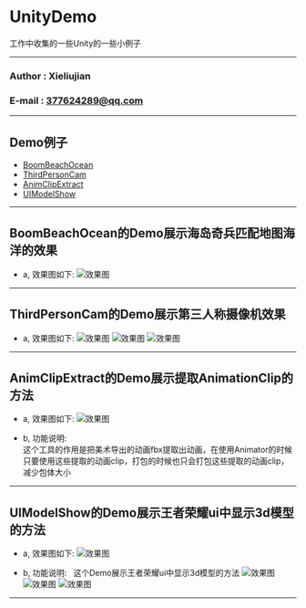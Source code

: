 # UnityDemo
工作中收集的一些Unity的一些小例子
****
### Author : Xieliujian
### E-mail : 377624289@qq.com
****
## Demo例子
* [BoomBeachOcean](#Demo1)
* [ThirdPersonCam](#Demo2)
* [AnimClipExtract](#Demo3)
* [UIModelShow](#Demo4)
****

<h2 id="Demo1">BoomBeachOcean的Demo展示海岛奇兵匹配地图海洋的效果</h2>

* a, 效果图如下:
![效果图](https://github.com/xieliujian/UnityDemo/blob/master/Snapshot/BoomBeachOcean/Ocean.png)
****

<h2 id="Demo2">ThirdPersonCam的Demo展示第三人称摄像机效果</h2>

* a, 效果图如下:
![效果图](https://github.com/xieliujian/UnityDemo/blob/master/Snapshot/ThirdPersonCam/Screenshot_2017-05-24-22-54-15_com.FengShen.Third.png)
![效果图](https://github.com/xieliujian/UnityDemo/blob/master/Snapshot/ThirdPersonCam/Screenshot_2017-05-24-22-54-23_com.FengShen.Third.png)
![效果图](https://github.com/xieliujian/UnityDemo/blob/master/Snapshot/ThirdPersonCam/Screenshot_2017-05-24-22-54-43_com.FengShen.Third.png)
****

<h2 id="Demo3">AnimClipExtract的Demo展示提取AnimationClip的方法</h2>

* a, 效果图如下:
![效果图](https://github.com/xieliujian/UnityDemo/blob/master/Snapshot/AnimClipExtract/AnimClipExtract.png)

* b, 功能说明:  
这个工具的作用是把美术导出的动画fbx提取出动画，在使用Animator的时候只要使用这些提取的动画clip，打包的时候也只会打包这些提取的动画clip，减少包体大小
****

<h2 id="Demo4">UIModelShow的Demo展示王者荣耀ui中显示3d模型的方法</h2>

* a, 效果图如下:
![效果图](https://github.com/xieliujian/UnityDemo/blob/master/Snapshot/UIModelShow/UIModelShow.png)

* b, 功能说明:  
这个Demo展示王者荣耀ui中显示3d模型的方法
![效果图](https://github.com/xieliujian/UnityDemo/blob/master/Snapshot/UIModelShow/MainCam.png)
![效果图](https://github.com/xieliujian/UnityDemo/blob/master/Snapshot/UIModelShow/UIModelCam.png)
![效果图](https://github.com/xieliujian/UnityDemo/blob/master/Snapshot/UIModelShow/UICam.png)
****
